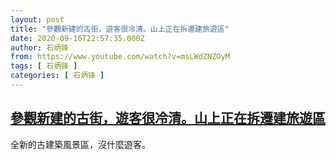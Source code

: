 ```yaml
---
layout: post
title: "參觀新建的古街，遊客很冷清。山上正在拆遷建旅遊區"
date: 2020-09-16T22:57:35.000Z
author: 石炳锋
from: https://www.youtube.com/watch?v=msLWdZNZOyM
tags: [ 石炳锋 ]
categories: [ 石炳锋 ]
---
```

<!--1600297055000-->
[參觀新建的古街，遊客很冷清。山上正在拆遷建旅遊區](https://www.youtube.com/watch?v=msLWdZNZOyM)
------

<div>
全新的古建築風景區，沒什麼遊客。
</div>
